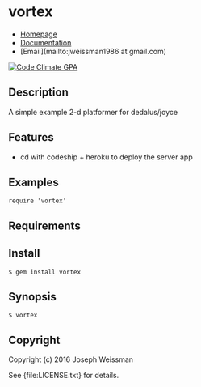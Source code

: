 # vortex

* [Homepage](https://rubygems.org/gems/vortex)
* [Documentation](http://rubydoc.info/gems/vortex/frames)
* [Email](mailto:jweissman1986 at gmail.com)

[![Code Climate GPA](https://codeclimate.com/github//vortex/badges/gpa.svg)](https://codeclimate.com/github//vortex)


## Description

A simple example 2-d platformer for dedalus/joyce

## Features

  - cd with codeship + heroku to deploy the server app

## Examples

    require 'vortex'

## Requirements

## Install

    $ gem install vortex

## Synopsis

    $ vortex

## Copyright

Copyright (c) 2016 Joseph Weissman

See {file:LICENSE.txt} for details.

